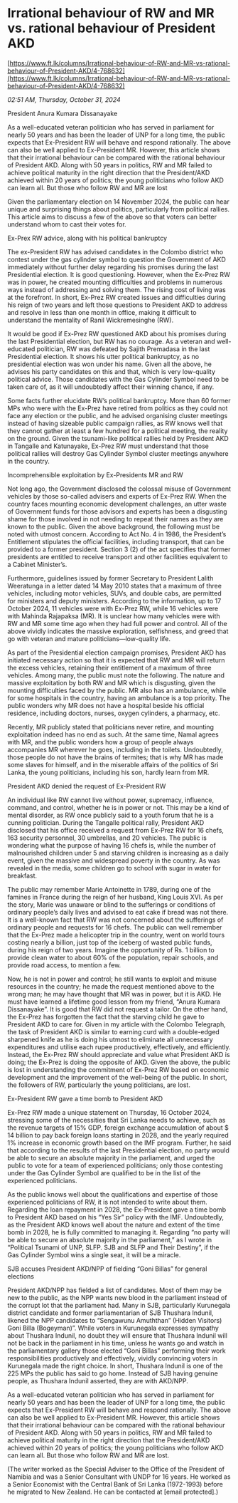 # Irrational behaviour of RW and MR vs. rational behaviour of President AKD

[https://www.ft.lk/columns/Irrational-behaviour-of-RW-and-MR-vs-rational-behaviour-of-President-AKD/4-768632](https://www.ft.lk/columns/Irrational-behaviour-of-RW-and-MR-vs-rational-behaviour-of-President-AKD/4-768632)

*02:51 AM, Thursday, October 31, 2024*

President Anura Kumara Dissanayake

As a well-educated veteran politician who has served in parliament for nearly 50 years and has been the leader of UNP for a long time, the public expects that Ex-President RW will behave and respond rationally. The above can also be well applied to Ex-President MR. However, this article shows that their irrational behaviour can be compared with the rational behaviour of President AKD. Along with 50 years in politics, RW and MR failed to achieve political maturity in the right direction that the President/AKD achieved within 20 years of politics; the young politicians who follow AKD can learn all. But those who follow RW and MR are lost

Given the parliamentary election on 14 November 2024, the public can hear unique and surprising things about politics, particularly from political rallies. This article aims to discuss a few of the above so that voters can better understand whom to cast their votes for.

Ex-Prex RW advice, along with his political bankruptcy

The ex-President RW has advised candidates in the Colombo district who contest under the gas cylinder symbol to question the Government of AKD immediately without further delay regarding his promises during the last Presidential election. It is good questioning. However, when the Ex-Prez RW was in power, he created mounting difficulties and problems in numerous ways instead of addressing and solving them. The rising cost of living was at the forefront. In short, Ex-Prez RW created issues and difficulties during his reign of two years and left those questions to President AKD to address and resolve in less than one month in office, making it difficult to understand the mentality of Ranil Wickremesinghe (RW).

It would be good if Ex-Prez RW questioned AKD about his promises during the last Presidential election, but RW has no courage. As a veteran and well-educated politician, RW was defeated by Sajith Premadasa in the last Presidential election. It shows his utter political bankruptcy, as no presidential election was won under his name. Given all the above, he advises his party candidates on this and that, which is very low-quality political advice. Those candidates with the Gas Cylinder Symbol need to be taken care of, as it will undoubtedly affect their winning chance, if any.

Some facts further elucidate RW’s political bankruptcy. More than 60 former MPs who were with the Ex-Prez have retired from politics as they could not face any election or the public, and he advised organising cluster meetings instead of having sizeable public campaign rallies, as RW knows well that they cannot gather at least a few hundred for a political meeting, the reality on the ground. Given the tsunami-like political rallies held by President AKD in Tangalle and Katunayake, Ex-Prez RW must understand that those political rallies will destroy Gas Cylinder Symbol cluster meetings anywhere in the country.

Incomprehensible exploitation by Ex-Presidents MR and RW

Not long ago, the Government disclosed the colossal misuse of Government vehicles by those so-called advisers and experts of Ex-Prez RW. When the country faces mounting economic development challenges, an utter waste of Government funds for those advisors and experts has been a disgusting shame for those involved in not needing to repeat their names as they are known to the public. Given the above background, the following must be noted with utmost concern. According to Act No. 4 in 1986, the President’s Entitlement stipulates the official facilities, including transport, that can be provided to a former president. Section 3 (2) of the act specifies that former presidents are entitled to receive transport and other facilities equivalent to a Cabinet Minister’s.

Furthermore, guidelines issued by former Secretary to President Lalith Weeratunga in a letter dated 14 May 2010 states that a maximum of three vehicles, including motor vehicles, SUVs, and double cabs, are permitted for ministers and deputy ministers. According to the information, up to 17 October 2024, 11 vehicles were with Ex-Prez RW, while 16 vehicles were with Mahinda Rajapaksa (MR). It is unclear how many vehicles were with RW and MR some time ago when they had full power and control. All of the above vividly indicates the massive exploration, selfishness, and greed that go with veteran and mature politicians—low-quality life.

As part of the Presidential election campaign promises, President AKD has initiated necessary action so that it is expected that RW and MR will return the excess vehicles, retaining their entitlement of a maximum of three vehicles. Among many, the public must note the following. The nature and massive exploitation by both RW and MR which is disgusting, given the mounting difficulties faced by the public. MR also has an ambulance, while for some hospitals in the country, having an ambulance is a top priority. The public wonders why MR does not have a hospital beside his official residence, including doctors, nurses, oxygen cylinders, a pharmacy, etc.

Recently, MR publicly stated that politicians never retire, and mounting exploitation indeed has no end as such. At the same time, Namal agrees with MR, and the public wonders how a group of people always accompanies MR wherever he goes, including in the toilets. Undoubtedly, those people do not have the brains of termites; that is why MR has made some slaves for himself, and in the miserable affairs of the politics of Sri Lanka, the young politicians, including his son, hardly learn from MR.

President AKD denied the request of Ex-President RW

An individual like RW cannot live without power, supremacy, influence, command, and control, whether he is in power or not. This may be a kind of mental disorder, as RW once publicly said to a youth forum that he is a cunning politician. During the Tangalle political rally, President AKD disclosed that his office received a request from Ex-Prez RW for 16 chefs, 163 security personnel, 30 umbrellas, and 20 vehicles. The public is wondering what the purpose of having 16 chefs is, while the number of malnourished children under 5 and starving children is increasing as a daily event, given the massive and widespread poverty in the country. As was revealed in the media, some children go to school with sugar in water for breakfast.

The public may remember Marie Antoinette in 1789, during one of the famines in France during the reign of her husband, King Louis XVI. As per the story, Marie was unaware or blind to the sufferings or conditions of ordinary people’s daily lives and advised to eat cake if bread was not there. It is a well-known fact that RW was not concerned about the sufferings of ordinary people and requests for 16 chefs. The public can well remember that the Ex-Prez made a helicopter trip in the country, went on world tours costing nearly a billion, just top of the iceberg of wasted public funds, during his reign of two years. Imagine the opportunity of Rs. 1 billion to provide clean water to about 60% of the population, repair schools, and provide road access, to mention a few.

Now, he is not in power and control; he still wants to exploit and misuse resources in the country; he made the request mentioned above to the wrong man; he may have thought that MR was in power, but it is AKD. He must have learned a lifetime good lesson from my friend, “Anura Kumara Dissanayake”. It is good that RW did not request a tailor. On the other hand, the Ex-Prez has forgotten the fact that the starving child he gave to President AKD to care for. Given in my article with the Colombo Telegraph, the task of President AKD is similar to earning curd with a double-edged sharpened knife as he is doing his utmost to eliminate all unnecessary expenditures and utilise each rupee productively, effectively, and efficiently. Instead, the Ex-Prez RW should appreciate and value what President AKD is doing; the Ex-Prez is doing the opposite of AKD. Given the above, the public is lost in understanding the commitment of Ex-Prez RW based on economic development and the improvement of the well-being of the public. In short, the followers of RW, particularly the young politicians, are lost.

Ex-President RW gave a time bomb to President AKD

Ex-Prez RW made a unique statement on Thursday, 16 October 2024, stressing some of the necessities that Sri Lanka needs to achieve, such as the revenue targets of 15% GDP, foreign exchange accumulation of about $ 14 billion to pay back foreign loans starting in 2028, and the yearly required 1% increase in economic growth based on the IMF program. Further, he said that according to the results of the last Presidential election, no party would be able to secure an absolute majority in the parliament, and urged the public to vote for a team of experienced politicians; only those contesting under the Gas Cylinder Symbol are qualified to be in the list of the experienced politicians.

As the public knows well about the qualifications and expertise of those experienced politicians of RW, it is not intended to write about them. Regarding the loan repayment in 2028, the Ex-President gave a time bomb to President AKD based on his “Yes Sir” policy with the IMF. Undoubtedly, as the President AKD knows well about the nature and extent of the time bomb in 2028, he is fully committed to managing it. Regarding “no party will be able to secure an absolute majority in the parliament,” as I wrote in “Political Tsunami of UNP, SLFP. SJB and SLFP and Their Destiny”, if the Gas Cylinder Symbol wins a single seat, it will be a miracle.

SJB accuses President AKD/NPP of fielding “Goni Billas” for general elections

President AKD/NPP has fielded a list of candidates. Most of them may be new to the public, as the NPP wants new blood in the parliament instead of the corrupt lot that the parliament had. Many in SJB, particularly Kurunegala district candidate and former parliamentarian of SJB Thushara Indunil, likened the NPP candidates to “Sengawunu Amuththan” (Hidden Visitors) Goni Billa (Bogeyman)”. While voters in Kurunegala expresses sympathy about Thushara Indunil, no doubt they will ensure that Thushara Indunil will not be back in the parliament in his time, unless he wants go and watch in the parliamentary gallery those elected “Goni Billas” performing their work responsibilities productively and effectively, vividly convincing voters in Kurunegala made the right choice. In short, Thushara Indunil is one of the 225 MPs the public has said to go home. Instead of SJB having genuine people, as Thushara Indunil asserted, they are with AKD/NPP.

As a well-educated veteran politician who has served in parliament for nearly 50 years and has been the leader of UNP for a long time, the public expects that Ex-President RW will behave and respond rationally. The above can also be well applied to Ex-President MR. However, this article shows that their irrational behaviour can be compared with the rational behaviour of President AKD. Along with 50 years in politics, RW and MR failed to achieve political maturity in the right direction that the President/AKD achieved within 20 years of politics; the young politicians who follow AKD can learn all. But those who follow RW and MR are lost.

(The writer worked as the Special Adviser to the Office of the President of Namibia and was a Senior Consultant with UNDP for 16 years. He worked as a Senior Economist with the Central Bank of Sri Lanka (1972-1993) before he migrated to New Zealand. He can be contacted at [email protected].)

